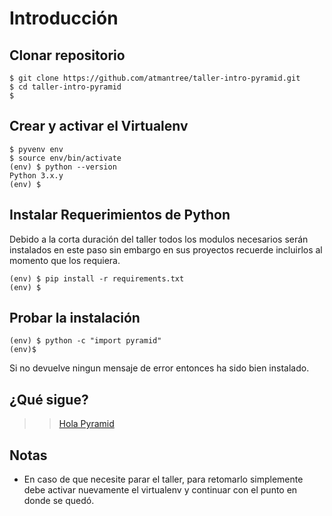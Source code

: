 # Introducción

## Clonar repositorio

```
$ git clone https://github.com/atmantree/taller-intro-pyramid.git
$ cd taller-intro-pyramid
$
```

## Crear y activar el Virtualenv

```
$ pyvenv env
$ source env/bin/activate 
(env) $ python --version
Python 3.x.y
(env) $
```

## Instalar Requerimientos de Python

Debido a la corta duración del taller todos los modulos necesarios serán instalados en
este paso sin embargo en sus proyectos recuerde incluirlos al momento que los requiera.

```
(env) $ pip install -r requirements.txt
(env) $
```

## Probar la instalación

```
(env) $ python -c "import pyramid"
(env)$
```

Si no devuelve ningun mensaje de error entonces ha sido bien instalado.

## ¿Qué sigue?

>> [Hola Pyramid](01-hola-pyramid.md)

## Notas

* En caso de que necesite parar el taller, para retomarlo simplemente debe activar nuevamente el
  virtualenv y continuar con el punto en donde se quedó. 
